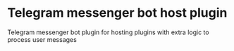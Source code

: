 # Telegram messenger bot host plugin
Telegram messenger bot plugin for hosting plugins with extra logic to process user messages